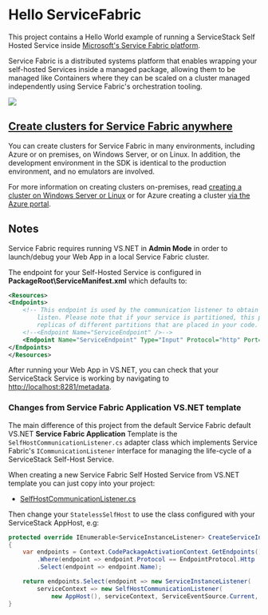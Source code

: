 # Hello ServiceFabric

This project contains a Hello World example of running a ServiceStack Self Hosted Service 
inside [Microsoft's Service Fabric platform](https://docs.microsoft.com/en-us/azure/service-fabric/service-fabric-overview).

Service Fabric is a distributed systems platform that enables wrapping your self-hosted Services
inside a managed package, allowing them to be managed like Containers where they can be 
scaled on a cluster managed independently using Service Fabric's orchestration tooling.

![](https://raw.githubusercontent.com/ServiceStack/docs/master/docs/images/release-notes/service-fabric-overview.png)

## [Create clusters for Service Fabric anywhere](https://docs.microsoft.com/en-us/azure/service-fabric/service-fabric-overview#create-clusters-for-service-fabric-anywhere) 

You can create clusters for Service Fabric in many environments, including Azure or on premises, 
on Windows Server, or on Linux. In addition, the development environment in the SDK is 
identical to the production environment, and no emulators are involved. 

For more information on creating clusters on-premises, read 
[creating a cluster on Windows Server or Linux](https://docs.microsoft.com/en-us/azure/service-fabric/service-fabric-deploy-anywhere) 
or for Azure creating a cluster 
[via the Azure portal](https://docs.microsoft.com/en-us/azure/service-fabric/service-fabric-cluster-creation-via-portal).

## Notes

Service Fabric requires running VS.NET in **Admin Mode** in order to launch/debug your Web App 
in a local Service Fabric cluster. 

The endpoint for your Self-Hosted Service is configured in **PackageRoot\ServiceManifest.xml**
which defaults to:

```xml
<Resources>
<Endpoints>
    <!-- This endpoint is used by the communication listener to obtain the port on which to 
        listen. Please note that if your service is partitioned, this port is shared with 
        replicas of different partitions that are placed in your code. -->
    <!--<Endpoint Name="ServiceEndpoint" />-->
    <Endpoint Name="ServiceEndpoint" Type="Input" Protocol="http" Port="8281" />
</Endpoints>
</Resources>
```

After running your Web App in VS.NET, you can check that your ServiceStack Service is working 
by navigating to [http://localhost:8281/metadata](http://localhost:8281/metadata).

### Changes from Service Fabric Application VS.NET template

The main difference of this project from the default Service Fabric default VS.NET 
**Service Fabric Application** Template is the `SelfHostCommunicationListener.cs` adapter class 
which implements Service Fabric's `ICommunicationListener` interface for managing the life-cycle 
of a ServiceStack Self-Host Service. 

When creating a new Service Fabric Self Hosted Service from VS.NET template you can just copy
into your project:

 - [SelfHostCommunicationListener.cs](https://github.com/ServiceStackApps/HelloServiceFabric/blob/master/src/StatelessSelfHost/SelfHostCommunicationListener.cs)

Then change your `StatelessSelfHost` to use the class configured with your ServiceStack AppHost, e.g:

```csharp
protected override IEnumerable<ServiceInstanceListener> CreateServiceInstanceListeners()
{
    var endpoints = Context.CodePackageActivationContext.GetEndpoints()
        .Where(endpoint => endpoint.Protocol == EndpointProtocol.Http || endpoint.Protocol == EndpointProtocol.Https)
        .Select(endpoint => endpoint.Name);

    return endpoints.Select(endpoint => new ServiceInstanceListener(
        serviceContext => new SelfHostCommunicationListener(
            new AppHost(), serviceContext, ServiceEventSource.Current, endpoint), endpoint));
}
```